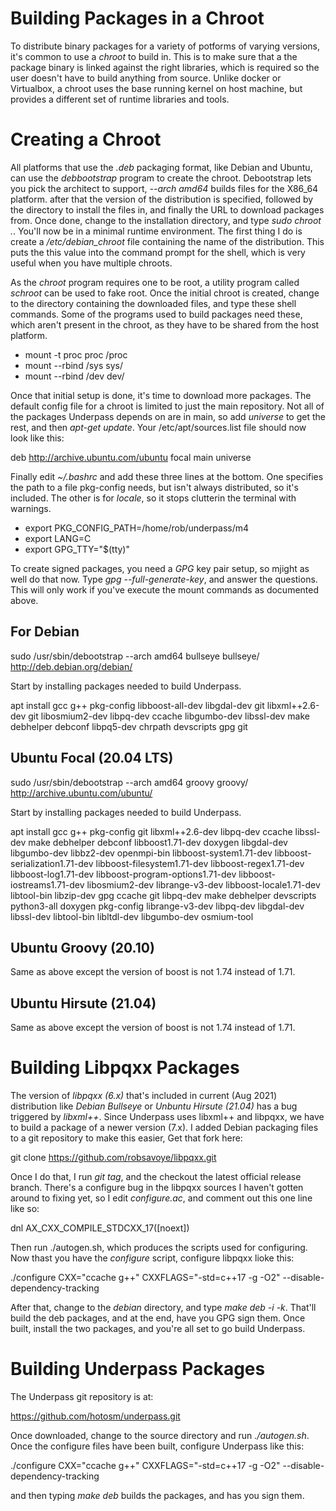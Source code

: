 # Building Packages  in a Chroot

To distribute binary packages for a variety of potforms of varying
versions, it's common to use a *chroot* to build in. This is to make
sure that a the package binary is linked against the right libraries,
which is required so the user doesn't have to build anything from
source. Unlike docker or Virtualbox, a chroot uses the base running
kernel on host machine, but provides a different set of runtime
libraries and tools.

# Creating a Chroot

All platforms that use the *.deb* packaging format, like Debian and
Ubuntu, can use the *debbootstrap* program to create the
chroot. Debootstrap lets you pick the architect to support,
*--arch amd64* builds files for the X86_64 platform. after that the
version of the distribution is specified, followed by the directory to
install the files in, and finally the URL to download packages
from. Once done, change to the installation directory, and type *sudo
chroot .*. You'll now be in a minimal runtime environment. The first
thing I do is create a */etc/debian_chroot* file containing the name
of the distribution. This puts the this value into the command prompt
for the shell, which is very useful when you have multiple chroots.

As the *chroot* program requires one to be root, a utility program
called *schroot* can be used to fake root. Once the initial chroot is
created, change to the directory containing the downloaded files, and
type these shell commands. Some of the programs used to build packages
need these, which aren't present in the chroot, as they have to be
shared from the host platform.

- mount -t proc proc /proc
- mount --rbind /sys sys/
- mount --rbind /dev dev/

Once that initial setup is done, it's time to download more
packages. The default config file for a chroot is limited to just the
main repository. Not all of the packages Underpass depends on are in
main, so add *universe* to get the rest, and then *apt-get
update*. Your /etc/apt/sources.list file should now look like this:

deb http://archive.ubuntu.com/ubuntu focal main universe

Finally edit  *~/.bashrc* and add these three lines at the bottom. One
specifies the path to a file pkg-config needs, but isn't always
distributed, so it's included. The other is for *locale*, so it stops
clutterin the terminal with warnings.

- export PKG_CONFIG_PATH=/home/rob/underpass/m4
- export LANG=C
- export GPG_TTY="$(tty)"


To create signed packages, you need a *GPG* key pair setup, so mjight
as well do that now. Type *gpg --full-generate-key*, and answer the
questions. This will only work if you've execute the mount commands as
documented above. 

## For Debian

sudo /usr/sbin/debootstrap --arch amd64 bullseye bullseye/ http://deb.debian.org/debian/

Start by installing packages needed to build Underpass.

apt install gcc g++ pkg-config libboost-all-dev libgdal-dev git
libxml++2.6-dev  git libosmium2-dev libpq-dev ccache libgumbo-dev
libssl-dev make debhelper debconf libpq5-dev chrpath devscripts gpg
git


## Ubuntu Focal (20.04 LTS)

sudo /usr/sbin/debootstrap --arch amd64 groovy groovy/ http://archive.ubuntu.com/ubuntu/

Start by installing packages needed to build Underpass.

apt install gcc g++ pkg-config git libxml++2.6-dev libpq-dev ccache libssl-dev
make debhelper debconf libboost1.71-dev doxygen libgdal-dev
libgumbo-dev libbz2-dev openmpi-bin libboost-system1.71-dev
libboost-serialization1.71-dev libboost-filesystem1.71-dev
libboost-regex1.71-dev libboost-log1.71-dev
libboost-program-options1.71-dev libboost-iostreams1.71-dev
libosmium2-dev librange-v3-dev libboost-locale1.71-dev libtool-bin
libzip-dev gpg ccache git libpq-dev make debhelper devscripts
python3-all doxygen pkg-config librange-v3-dev libpq-dev
libgdal-dev libssl-dev libtool-bin libltdl-dev libgumbo-dev
osmium-tool

## Ubuntu Groovy (20.10)

Same as above except the version of boost is not 1.74 instead of 1.71.

## Ubuntu Hirsute (21.04)

Same as above except the version of boost is not 1.74 instead of 1.71.

# Building Libpqxx Packages

The version of *libpqxx (6.x)* that's included in current (Aug 2021)
distribution like *Debian Bullseye* or *Unbuntu Hirsute (21.04)* has a bug triggered
by *libxml++*. Since Underpass uses libxml++ and libpqxx, we have to
build a package of a newer version (7.x). I added Debian packaging
files to a git repository to make this easier, Get that fork here:

git clone https://github.com/robsavoye/libpqxx.git

Once I do that, I run *git tag*, and the checkout the latest official
release branch. There's a configure bug in the libpqxx sources I
haven't gotten around to fixing yet, so I edit *configure.ac*, and
comment out this one line like so:

dnl AX_CXX_COMPILE_STDCXX_17([noext])

Then run ./autogen.sh, which produces the scripts used for
configuring. Now thast you have the *configure* script, configure
libpqxx lioke this:

./configure CXX="ccache g++" CXXFLAGS="-std=c++17 -g -O2" --disable-dependency-tracking

After that, change to the *debian* directory, and type *make deb -i
-k*. That'll build the deb packages, and at the end, have you GPG sign
them. Once built, install the two packages, and you're all set to go
build Underpass.

# Building Underpass Packages

The Underpass git repository is at:

https://github.com/hotosm/underpass.git

Once downloaded, change to the source directory and run
*./autogen.sh*. Once the configure files have been built, configure
Underpass like this:

./configure CXX="ccache g++" CXXFLAGS="-std=c++17 -g -O2" --disable-dependency-tracking

and then typing *make deb* builds the packages, and has you sign them.
